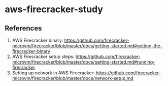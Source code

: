 # aws-firecracker-study

## References
1. AWS Firecracker binary: https://github.com/firecracker-microvm/firecracker/blob/master/docs/getting-started.md#getting-the-firecracker-binary
2. AWS Firecracker setup steps: https://github.com/firecracker-microvm/firecracker/blob/master/docs/getting-started.md#running-firecracker
3. Setting up network in AWS Firecracker: https://github.com/firecracker-microvm/firecracker/blob/master/docs/network-setup.md
